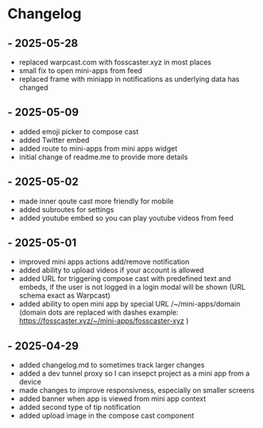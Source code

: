 # Changelog

## - 2025-05-28

- replaced warpcast.com with fosscaster.xyz in most places
- small fix to open mini-apps from feed
- replaced frame with miniapp in notifications as underlying data has changed

## - 2025-05-09

- added emoji picker to compose cast
- added Twitter embed
- added route to mini-apps from mini apps widget
- initial change of readme.me to provide more details

## - 2025-05-02

- made inner qoute cast more friendly for mobile
- added subroutes for settings
- added youtube embed so you can play youtube videos from feed

## - 2025-05-01

- improved mini apps actions add/remove notification
- added ability to upload videos if your account is allowed
- added URL for triggering compose cast with predefined text and embeds, if the user is not logged in a login modal will be shown (URL schema exact as Warpcast)
- added ability to open mini app by special URL /~/mini-apps/domain (domain dots are replaced with dashes example: https://fosscaster.xyz/~/mini-apps/fosscaster-xyz )

## - 2025-04-29

- added changelog.md to sometimes track larger changes
- added a dev tunnel proxy so I can insepct project as a mini app from a device
- made changes to improve responsivness, especially on smaller screens
- added banner when app is viewed from mini app context
- added second type of tip notification
- added upload image in the compose cast component
